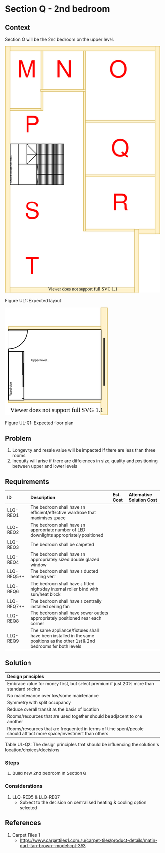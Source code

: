 # Section Q - 2nd bedroom

## Context

Section Q will be the 2nd bedroom on the upper level.

![TO-BE upper-level diagram](upper-Level-TO-BE-sections.svg)

Figure UL1: Expected layout

![TO-BE upper-level Section Q diagram](Upper-Level-TO-BE-section-Q.svg)

Figure UL-Q1: Expected floor plan


## Problem

1. Longevity and resale value will be impacted if there are less than three rooms
2. Inequity will arise if there are differences in size, quality and positioning between upper and lower levels


## Requirements

|ID|Description|Est. Cost|Alternative Solution Cost|
|:---|:---|:---|:---|
|LLQ-REQ1|The bedroom shall have an efficient/effective wardrobe that maximises space|||
|LLQ-REQ2|The bedroom shall have an appropriate number of LED downlights appropriately positioned|||
|LLQ-REQ3|The bedroom shall be carpeted|||
|LLQ-REQ4|The bedroom shall have an appropriately sized double glazed window|||
|LLQ-REQ5**|The bedroom shall have a ducted heating vent|||
|LLQ-REQ6|The bedroom shall have a fitted night/day internal roller blind with sun/heat block|||
|LLQ-REQ7**|The bedroom shall have a centrally installed ceiling fan|||
|LLQ-REQ8|The bedroom shall have power outlets appropriately positioned near each corner|||
|LLQ-REQ9|The same appliance/fixtures shall have been installed in the same positions as the other 1st & 2nd bedrooms for both levels|||


## Solution

|Design principles|
|:---|
|Embrace value for money first, but select premium if just 20% more than standard pricing|
|No maintenance over low/some maintenance|
|Symmetry with split occupancy|
|Reduce overall transit as the basis of location|
|Rooms/resources that are used together should be adjacent to one another|
|Rooms/resources that are frequented in terms of time spent/people should attract more space/investment than others|

Table UL-Q2: The design principles that should be influencing the solution's location/choices/decisions

### Steps

1. Build new 2nd bedroom in Section Q 

### Considerations

1. LLQ-REQ5 & LLQ-REQ7
    - Subject to the decision on centralised heating & cooling option selected


## References

1. Carpet Tiles 1
    - https://www.carpettiles1.com.au/carpet-tiles/product-details/matin-dark-tan-brown--model:cpt-393